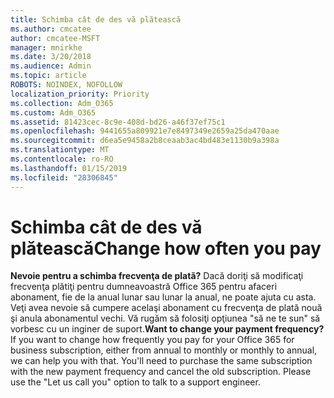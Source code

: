 ```yaml
---
title: Schimba cât de des vă plătească
ms.author: cmcatee
author: cmcatee-MSFT
manager: mnirkhe
ms.date: 3/20/2018
ms.audience: Admin
ms.topic: article
ROBOTS: NOINDEX, NOFOLLOW
localization_priority: Priority
ms.collection: Adm_O365
ms.custom: Adm_O365
ms.assetid: 81423cec-8c9e-408d-bd26-a46f37ef75c1
ms.openlocfilehash: 9441655a809921e7e8497349e2659a25da470aae
ms.sourcegitcommit: d6ea5e9458a2b8ceaab3ac4bd483e1130b9a398a
ms.translationtype: MT
ms.contentlocale: ro-RO
ms.lasthandoff: 01/15/2019
ms.locfileid: "28306845"
---
```

# <a name="change-how-often-you-pay"></a><span data-ttu-id="6c276-102">Schimba cât de des vă plătească</span><span class="sxs-lookup"><span data-stu-id="6c276-102">Change how often you pay</span></span>

 <span data-ttu-id="6c276-p101">**Nevoie pentru a schimba frecvenţa de plată?** Dacă doriţi să modificaţi frecvenţa plătiţi pentru dumneavoastră Office 365 pentru afaceri abonament, fie de la anual lunar sau lunar la anual, ne poate ajuta cu asta. Veţi avea nevoie să cumpere acelaşi abonament cu frecvenţa de plată nouă şi anula abonamentul vechi. Vă rugăm să folosiţi opţiunea "să ne te sun" să vorbesc cu un inginer de suport.</span><span class="sxs-lookup"><span data-stu-id="6c276-p101">**Want to change your payment frequency?** If you want to change how frequently you pay for your Office 365 for business subscription, either from annual to monthly or monthly to annual, we can help you with that. You'll need to purchase the same subscription with the new payment frequency and cancel the old subscription. Please use the "Let us call you" option to talk to a support engineer.</span></span> 
  

